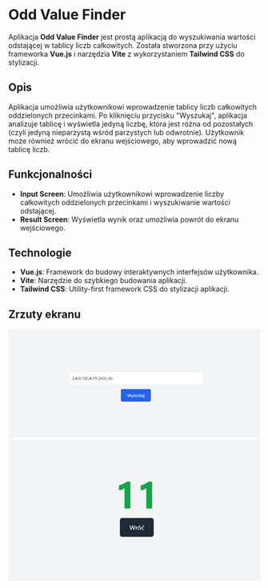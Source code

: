 # Odd Value Finder

Aplikacja **Odd Value Finder** jest prostą aplikacją do wyszukiwania wartości odstającej w tablicy liczb całkowitych. Została stworzona przy użyciu frameworka **Vue.js** i narzędzia **Vite** z wykorzystaniem **Tailwind CSS** do stylizacji. 

## Opis

Aplikacja umożliwia użytkownikowi wprowadzenie tablicy liczb całkowitych oddzielonych przecinkami. Po kliknięciu przycisku "Wyszukaj", aplikacja analizuje tablicę i wyświetla jedyną liczbę, która jest różna od pozostałych (czyli jedyną nieparzystą wśród parzystych lub odwrotnie). Użytkownik może również wrócić do ekranu wejściowego, aby wprowadzić nową tablicę liczb.

## Funkcjonalności

- **Input Screen**: Umożliwia użytkownikowi wprowadzenie liczby całkowitych oddzielonych przecinkami i wyszukiwanie wartości odstającej.
- **Result Screen**: Wyświetla wynik oraz umożliwia powrót do ekranu wejściowego.

## Technologie

- **Vue.js**: Framework do budowy interaktywnych interfejsów użytkownika.
- **Vite**: Narzędzie do szybkiego budowania aplikacji.
- **Tailwind CSS**: Utility-first framework CSS do stylizacji aplikacji.

## Zrzuty ekranu

<img src="src/assets/inputScreen.png" alt="Input Screen" width="800"/>
<img src="src/assets/resultScreen.png" alt="Result Screen" width="800"/>
